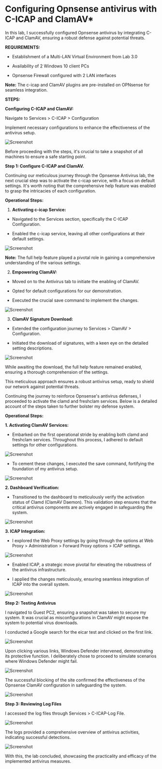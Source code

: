 # Configuring Opnsense antivirus with C-ICAP and ClamAV*

In this lab, I successfully configured Opnsense antivirus by integrating
C-ICAP and ClamAV, ensuring a robust defense against potential threats.

**REQUIREMENTS:**

- Establishment of a Multi-LAN Virtual Environment from Lab 3.0

- Availability of 2 Windows 10 client PCs

- Opnsense Firewall configured with 2 LAN interfaces

**Note:** The c-icap and ClamAV plugins are pre-installed on OPNsense
for seamless integration.

**STEPS:**

**Configuring C-ICAP and ClamAV:**

Navigate to Services \> C-ICAP \> Configuration

Implement necessary configurations to enhance the effectiveness of the
antivirus setup.

![Screenshot](https://github.com/DsonSolo/Configuring-Opnsense-antivirus-with-C-ICAP-and-ClamAV/blob/main/image1.png)

Before proceeding with the steps, it's crucial to take a snapshot of all
machines to ensure a safe starting point.

**Step 1: Configure C-ICAP and ClamAV.**

Continuing our meticulous journey through the Opnsense Antivirus lab,
the next crucial step was to activate the c-icap service, with a focus
on default settings. It's worth noting that the comprehensive help
feature was enabled to grasp the intricacies of each configuration.

**Operational Steps:**

1.  **Activating c-icap Service:**

- Navigated to the Services section, specifically the C-ICAP
  Configuration.

- Enabled the c-icap service, leaving all other configurations at their
  default settings.

![Screenshot](https://github.com/DsonSolo/Configuring-Opnsense-antivirus-with-C-ICAP-and-ClamAV/blob/main/image2.png)

**Note:** The full help feature played a pivotal role in gaining a
comprehensive understanding of the various settings.

2.  **Empowering ClamAV:**

- Moved on to the Antivirus tab to initiate the enabling of ClamAV.

- Opted for default configurations for our demonstration.

- Executed the crucial save command to implement the changes.

![Screenshot](https://github.com/DsonSolo/Configuring-Opnsense-antivirus-with-C-ICAP-and-ClamAV/blob/main/image3.png)

3.  **ClamAV Signature Download:**

- Extended the configuration journey to Services \> ClamAV \>
  Configuration.

- Initiated the download of signatures, with a keen eye on the detailed
  setting descriptions.

![Screenshot](https://github.com/DsonSolo/Configuring-Opnsense-antivirus-with-C-ICAP-and-ClamAV/blob/main/image4.png)

While awaiting the download, the full help feature remained enabled,
ensuring a thorough comprehension of the settings.

This meticulous approach ensures a robust antivirus setup, ready to
shield our network against potential threats.

Continuing the journey to reinforce Opnsense's antivirus defenses, I
proceeded to activate the clamd and freshclam services. Below is a
detailed account of the steps taken to further bolster my defense
system.

**Operational Steps:**

**1. Activating ClamAV Services:**

- Embarked on the first operational stride by enabling both clamd and
  freshclam services. Throughout this process, I adhered to default
  settings for other configurations.

![Screenshot](https://github.com/DsonSolo/Configuring-Opnsense-antivirus-with-C-ICAP-and-ClamAV/blob/main/image5.png)

- To cement these changes, I executed the save command, fortifying the
  foundation of my antivirus setup.

![Screenshot](https://github.com/DsonSolo/Configuring-Opnsense-antivirus-with-C-ICAP-and-ClamAV/blob/main/image6.png)

**2. Dashboard Verification:**

- Transitioned to the dashboard to meticulously verify the activation
  status of Clamd (ClamAV Daemon). This validation step ensures that the
  critical antivirus components are actively engaged in safeguarding the
  system.

![Screenshot](https://github.com/DsonSolo/Configuring-Opnsense-antivirus-with-C-ICAP-and-ClamAV/blob/main/image7.png)

**3. ICAP Integration:**

- I explored the Web Proxy settings by going through the options at Web
  Proxy \> Administration \> Forward Proxy options \> ICAP settings.

![Screenshot](https://github.com/DsonSolo/Configuring-Opnsense-antivirus-with-C-ICAP-and-ClamAV/blob/main/image8.png)

- Enabled ICAP, a strategic move pivotal for elevating the robustness of
  the antivirus infrastructure.

- I applied the changes meticulously, ensuring seamless integration of
  ICAP into the overall system.

![Screenshot](https://github.com/DsonSolo/Configuring-Opnsense-antivirus-with-C-ICAP-and-ClamAV/blob/main/image9.png)

**Step 2: Testing Antivirus**

I navigated to Guest PC2, ensuring a snapshot was taken to secure my
system. It was crucial as misconfigurations in ClamAV might expose the
system to potential virus downloads.

I conducted a Google search for the eicar test and clicked on the first
link.

![Screenshot](https://github.com/DsonSolo/Configuring-Opnsense-antivirus-with-C-ICAP-and-ClamAV/blob/main/image10.png)

Upon clicking various links, Windows Defender intervened, demonstrating
its protective function. I deliberately chose to proceed to simulate
scenarios where Windows Defender might fail.

![Screenshot](https://github.com/DsonSolo/Configuring-Opnsense-antivirus-with-C-ICAP-and-ClamAV/blob/main/image11.png)

The successful blocking of the site confirmed the effectiveness of the
Opnsense ClamAV configuration in safeguarding the system.

![Screenshot](https://github.com/DsonSolo/Configuring-Opnsense-antivirus-with-C-ICAP-and-ClamAV/blob/main/image12.png)

**Step 3: Reviewing Log Files**

I accessed the log files through Services \> C-ICAP-Log File.

![Screenshot](https://github.com/DsonSolo/Configuring-Opnsense-antivirus-with-C-ICAP-and-ClamAV/blob/main/image13.png)

The logs provided a comprehensive overview of antivirus activities,
indicating successful detections.

![Screenshot](https://github.com/DsonSolo/Configuring-Opnsense-antivirus-with-C-ICAP-and-ClamAV/blob/main/image14.png)

With this, the lab concluded, showcasing the practicality and efficacy
of the implemented antivirus measures.
